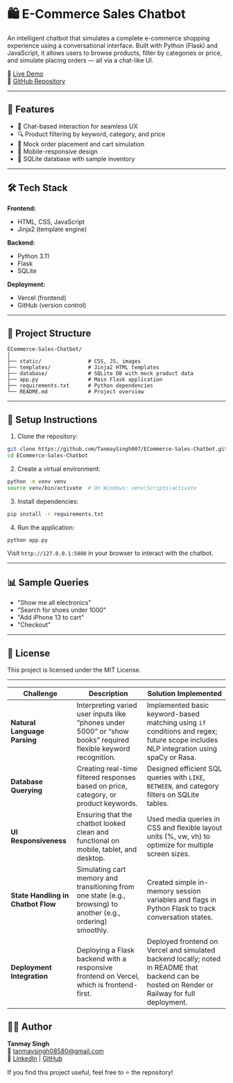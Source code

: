 # 🛍️ E-Commerce Sales Chatbot

An intelligent chatbot that simulates a complete e-commerce shopping experience using a conversational interface. Built with Python (Flask) and JavaScript, it allows users to browse products, filter by categories or price, and simulate placing orders — all via a chat-like UI.

🚀 [Live Demo](https://e-commerce-sales-chatbot-i0yd4isx9.vercel.app/)  
🔗 [GitHub Repository](https://github.com/TanmaySingh007/ECommerce-Sales-Chatbot)

---

## 📌 Features

- 💬 Chat-based interaction for seamless UX
- 🔍 Product filtering by keyword, category, and price
- 🛒 Mock order placement and cart simulation
- 📱 Mobile-responsive design
- 💾 SQLite database with sample inventory

---

## 🛠️ Tech Stack

**Frontend:**  
- HTML, CSS, JavaScript  
- Jinja2 (template engine)

**Backend:**  
- Python 3.11  
- Flask  
- SQLite  

**Deployment:**  
- Vercel (frontend)  
- GitHub (version control)

---

## 🧩 Project Structure

```
ECommerce-Sales-Chatbot/
│
├── static/               # CSS, JS, images
├── templates/            # Jinja2 HTML templates
├── database/             # SQLite DB with mock product data
├── app.py                # Main Flask application
├── requirements.txt      # Python dependencies
└── README.md             # Project overview
```

---

## 🔧 Setup Instructions

1. Clone the repository:
```bash
git clone https://github.com/TanmaySingh007/ECommerce-Sales-Chatbot.git
cd ECommerce-Sales-Chatbot
```

2. Create a virtual environment:
```bash
python -m venv venv
source venv/bin/activate  # On Windows: venv\Scripts\activate
```

3. Install dependencies:
```bash
pip install -r requirements.txt
```

4. Run the application:
```bash
python app.py
```

Visit `http://127.0.0.1:5000` in your browser to interact with the chatbot.

---

## 📊 Sample Queries

- "Show me all electronics"
- "Search for shoes under 1000"
- "Add iPhone 13 to cart"
- "Checkout"

---

## 📜 License

This project is licensed under the MIT License.

---
| **Challenge**                      | **Description**                                                                                                 | **Solution Implemented**                                                                                                                        |
| ---------------------------------- | --------------------------------------------------------------------------------------------------------------- | ----------------------------------------------------------------------------------------------------------------------------------------------- |
| **Natural Language Parsing**       | Interpreting varied user inputs like “phones under 5000” or “show books” required flexible keyword recognition. | Implemented basic keyword-based matching using `if` conditions and regex; future scope includes NLP integration using spaCy or Rasa.            |
| **Database Querying**              | Creating real-time filtered responses based on price, category, or product keywords.                            | Designed efficient SQL queries with `LIKE`, `BETWEEN`, and category filters on SQLite tables.                                                   |
| **UI Responsiveness**              | Ensuring that the chatbot looked clean and functional on mobile, tablet, and desktop.                           | Used media queries in CSS and flexible layout units (%, vw, vh) to optimize for multiple screen sizes.                                          |
| **State Handling in Chatbot Flow** | Simulating cart memory and transitioning from one state (e.g., browsing) to another (e.g., ordering) smoothly.  | Created simple in-memory session variables and flags in Python Flask to track conversation states.                                              |
| **Deployment Integration**         | Deploying a Flask backend with a responsive frontend on Vercel, which is frontend-first.                        | Deployed frontend on Vercel and simulated backend locally; noted in README that backend can be hosted on Render or Railway for full deployment. |

## 👨‍💻 Author

**Tanmay Singh**  
📧 tanmaysingh08580@gmail.com  
🔗 [LinkedIn](https://www.linkedin.com/in/tanmay-singh-228097272/) | [GitHub](https://github.com/TanmaySingh007)

If you find this project useful, feel free to ⭐️ the repository!
